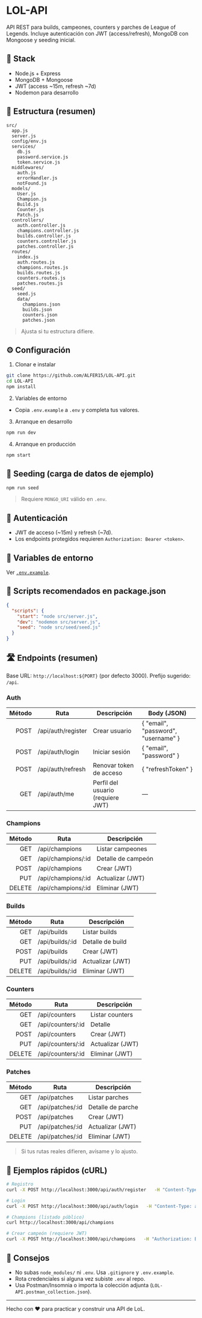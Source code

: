 # LOL-API

API REST para builds, campeones, counters y parches de League of Legends. Incluye autenticación con JWT (access/refresh), MongoDB con Mongoose y seeding inicial.

## 🚀 Stack
- Node.js + Express
- MongoDB + Mongoose
- JWT (access ~15m, refresh ~7d)
- Nodemon para desarrollo

## 📂 Estructura (resumen)
```
src/
  app.js
  server.js
  config/env.js
  services/
    db.js
    password.service.js
    token.service.js
  middlewares/
    auth.js
    errorHandler.js
    notFound.js
  models/
    User.js
    Champion.js
    Build.js
    Counter.js
    Patch.js
  controllers/
    auth.controller.js
    champions.controller.js
    builds.controller.js
    counters.controller.js
    patches.controller.js
  routes/
    index.js
    auth.routes.js
    champions.routes.js
    builds.routes.js
    counters.routes.js
    patches.routes.js
  seed/
    seed.js
    data/
      champions.json
      builds.json
      counters.json
      patches.json
```
> Ajusta si tu estructura difiere.

## ⚙️ Configuración
1) Clonar e instalar
```bash
git clone https://github.com/ALFER15/LOL-API.git
cd LOL-API
npm install
```
2) Variables de entorno
- Copia `.env.example` a `.env` y completa tus valores.
3) Arranque en desarrollo
```bash
npm run dev
```
4) Arranque en producción
```bash
npm start
```

## 🧪 Seeding (carga de datos de ejemplo)
```bash
npm run seed
```
> Requiere `MONGO_URI` válido en `.env`.

## 🔐 Autenticación
- JWT de acceso (~15m) y refresh (~7d).
- Los endpoints protegidos requieren `Authorization: Bearer <token>`.

## 🔌 Variables de entorno
Ver [`.env.example`](./.env.example).

## 📜 Scripts recomendados en package.json
```json
{
  "scripts": {
    "start": "node src/server.js",
    "dev": "nodemon src/server.js",
    "seed": "node src/seed/seed.js"
  }
}
```

## 🛣️ Endpoints (resumen)
Base URL: `http://localhost:${PORT}` (por defecto 3000). Prefijo sugerido: `/api`.

### Auth
| Método | Ruta              | Descripción                         | Body (JSON)                          |
|-------:|-------------------|-------------------------------------|--------------------------------------|
| POST   | /api/auth/register| Crear usuario                       | { "email", "password", "username" }  |
| POST   | /api/auth/login   | Iniciar sesión                      | { "email", "password" }              |
| POST   | /api/auth/refresh | Renovar token de acceso             | { "refreshToken" }                   |
| GET    | /api/auth/me      | Perfil del usuario (requiere JWT)   | —                                    |

### Champions
| Método | Ruta                | Descripción             |
|-------:|---------------------|-------------------------|
| GET    | /api/champions      | Listar campeones        |
| GET    | /api/champions/:id  | Detalle de campeón      |
| POST   | /api/champions      | Crear (JWT)             |
| PUT    | /api/champions/:id  | Actualizar (JWT)        |
| DELETE | /api/champions/:id  | Eliminar (JWT)          |

### Builds
| Método | Ruta             | Descripción            |
|-------:|------------------|------------------------|
| GET    | /api/builds      | Listar builds          |
| GET    | /api/builds/:id  | Detalle de build       |
| POST   | /api/builds      | Crear (JWT)            |
| PUT    | /api/builds/:id  | Actualizar (JWT)       |
| DELETE | /api/builds/:id  | Eliminar (JWT)         |

### Counters
| Método | Ruta               | Descripción            |
|-------:|--------------------|------------------------|
| GET    | /api/counters      | Listar counters        |
| GET    | /api/counters/:id  | Detalle                |
| POST   | /api/counters      | Crear (JWT)            |
| PUT    | /api/counters/:id  | Actualizar (JWT)       |
| DELETE | /api/counters/:id  | Eliminar (JWT)         |

### Patches
| Método | Ruta              | Descripción            |
|-------:|-------------------|------------------------|
| GET    | /api/patches      | Listar parches         |
| GET    | /api/patches/:id  | Detalle de parche      |
| POST   | /api/patches      | Crear (JWT)            |
| PUT    | /api/patches/:id  | Actualizar (JWT)       |
| DELETE | /api/patches/:id  | Eliminar (JWT)         |

> Si tus rutas reales difieren, avísame y lo ajusto.

## 🧾 Ejemplos rápidos (cURL)
```bash
# Registro
curl -X POST http://localhost:3000/api/auth/register   -H "Content-Type: application/json"   -d '{"email":"test@example.com","password":"123456","username":"tester"}'

# Login
curl -X POST http://localhost:3000/api/auth/login   -H "Content-Type: application/json"   -d '{"email":"test@example.com","password":"123456"}'

# Champions (listado público)
curl http://localhost:3000/api/champions

# Crear campeón (requiere JWT)
curl -X POST http://localhost:3000/api/champions   -H "Authorization: Bearer <ACCESS_TOKEN>"   -H "Content-Type: application/json"   -d '{"name":"KaiSa","role":"ADC"}'
```

## 🧰 Consejos
- No subas `node_modules/` ni `.env`. Usa `.gitignore` y `.env.example`.
- Rota credenciales si alguna vez subiste `.env` al repo.
- Usa Postman/Insomnia o importa la colección adjunta (`LOL-API.postman_collection.json`).

---

Hecho con ❤️ para practicar y construir una API de LoL.
